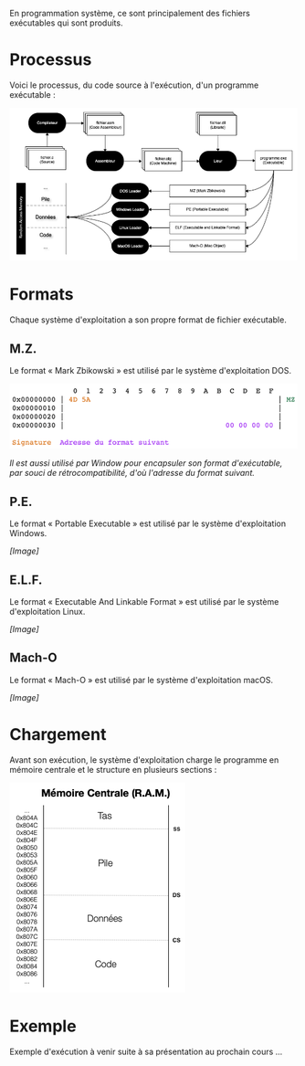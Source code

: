 En programmation système, ce sont principalement des fichiers exécutables qui sont produits.

# Processus

Voici le processus, du code source à l'exécution, d'un programme exécutable :

![](Images/ASM/Executable.png)

# Formats

Chaque système d'exploitation a son propre format de fichier exécutable.

## M.Z.

Le format « Mark Zbikowski » est utilisé par le système d'exploitation DOS.

![MZ](Images/ASM/MZ.png)

*Il est aussi utilisé par Window pour encapsuler son format d'exécutable, par souci de rétrocompatibilité, d'où l'adresse du format suivant.*

## P.E.

Le format « Portable Executable » est utilisé par le système d'exploitation Windows.

*[Image]*

## E.L.F.

Le format « Executable And Linkable Format » est utilisé par le système d'exploitation Linux.

*[Image]*

## Mach-O

Le format « Mach-O » est utilisé par le système d'exploitation macOS.

*[Image]*

# Chargement

Avant son exécution, le système d'exploitation charge le programme en mémoire centrale et le structure en plusieurs sections :

![](Images/ASM/MEMProgram.png)

# Exemple

Exemple d'exécution à venir suite à sa présentation au prochain cours ...